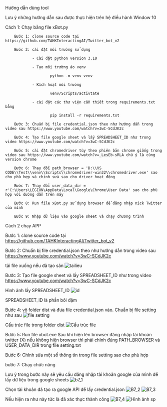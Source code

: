 Hướng dẫn dùng tool

Lưu ý những hướng dẫn sau được thực hiện trên hệ điều hành Window 10

Cách 1: Chạy bằng file xBot.py

        Bước 1: clone source code tại https://github.com/TAHKInteractingAI/Twitter_bot_v2

        Bước 2: cài đặt môi trường sử dụng

                - Cài đặt python version 3.10

                - Tạo môi trường ảo venv

                        python -m venv venv

                - Kích hoạt môi trường

                        venv/Scripts/activtate

                - cài đặt các thư viện cần thiết trong requirements.txt bằng

                        pip install -r requirements.txt

        Bước 3: Chuẩn bị file credential.json theo như hướng dẫn trong video sau https://www.youtube.com/watch?v=3wC-SCdJK2c

        Bước 4: Tạo file google sheet và lấy SPREADSHEET_ID như trong video https://www.youtube.com/watch?v=3wC-SCdJK2c

        Bước 5: cài đặt chromedriver tùy theo phiên bản chrome giống trong video sau https://www.youtube.com/watch?v=_LesEb-sRLA chú ý là cùng version chrome

        Bước 6: Thay đổi path_browser = 'D:\\VS CODE\\Test\\venv\\Scripts\\chromedriver-win32\\chromedriver.exe' sao cho phù hợp và chỉnh sửa sao cho driver hoạt động

        Bước 7: Thay đổi user_data_dir = r'C:\Users\LEGION\AppData\Local\Google\Chrome\User Data' sao cho phù hợp với dường dẫn trên máy

        Bước 8: Run file xBot.py sử dụng browser để đăng nhập nick Twitter của mình

        Bước 9: Nhập dữ liệu vào google sheet và chạy chương trình

Cách 2 chạy APP

Bước 1: clone source code tại https://github.com/TAHKInteractingAI/Twitter_bot_v2

Bước 2: Chuẩn bị file credential.json theo như hướng dẫn trong video sau https://www.youtube.com/watch?v=3wC-SCdJK2c

tải file xuống nếu đã tạo sãn
![tailieu](https://github.com/TAHKInteractingAI/Twitter_bot_v2/assets/92283489/d38e8dcb-6121-4ae2-abec-ecb9d518a442)

Bước 3: Tạo file google sheet và lấy SPREADSHEET_ID như trong video https://www.youtube.com/watch?v=3wC-SCdJK2c

Hình ảnh lấy SPREADSHEET_ID
![id](https://github.com/TAHKInteractingAI/Twitter_bot_v2/assets/92283489/f5566c83-d2a4-488c-aefb-5162e15e7ea0)

SPREADSHEET_ID là phần bôi đậm

Bước 4: vô folder dist và đưa file credential.json vào. Chuẩn bị file setting như sau
![file setting](https://github.com/TAHKInteractingAI/Twitter_bot_v2/assets/92283489/daec91e3-ed2b-4a00-8312-a6f788bd445a)

Cấu trúc file trong folder dist
![Cấu trúc file](https://github.com/TAHKInteractingAI/Twitter_bot_v2/assets/92283489/82c7ca0a-4c3d-471d-926b-3e03645f0ce1)

Bước 5: Run file xbot.exe Sau khi hiện lên browser đăng nhập tài khoản twitter (X) nếu không hiện browser thì phải chỉnh đúng PATH_BROWSER và USER_DATA_DIR trong file setting.txt

Bước 6: Chỉnh sửa một số thông tin trong file setting sao cho phù hợp

bước 7: Chạy chức năng

Lưu ý trong bước này sẽ yêu cầu đăng nhập tài khoản google của mình để lấy dữ liệu trong google sheets
![b7_1](https://github.com/TAHKInteractingAI/Twitter_bot_v2/assets/92283489/ce3908d9-a389-4d4a-8ff8-f2295ff2370b)

Chọn tài khoản đã tạo ra google API để lấy credential.json
![B7_2](https://github.com/TAHKInteractingAI/Twitter_bot_v2/assets/92283489/9975d474-e968-4e4d-a39a-363d4a007270)
![B7_3](https://github.com/TAHKInteractingAI/Twitter_bot_v2/assets/92283489/5bdf1e01-996f-49c2-a8e1-0da5e53f7de6)

Nếu hiện ra như này tức là đã xác thực thành công
![B7_4](https://github.com/TAHKInteractingAI/Twitter_bot_v2/assets/92283489/956f9e0e-ab26-427c-b33d-54d65dde2de5)
![Hình ảnh sp](https://github.com/TAHKInteractingAI/Twitter_bot_v2/assets/92283489/d2a05260-6348-4188-94f6-a51ffe70e6a6)


        

        




